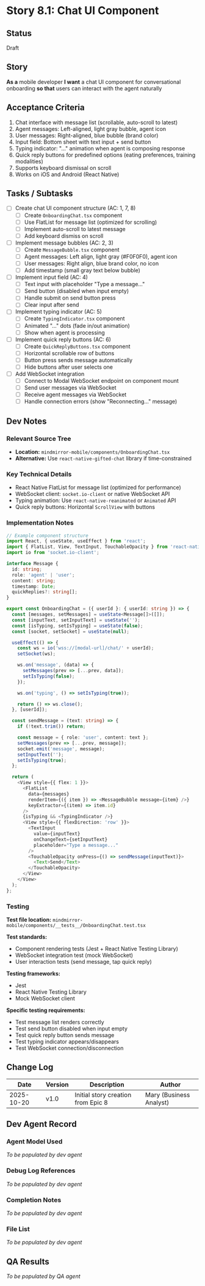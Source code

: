 # Story 8.1: Chat UI Component

## Status
Draft

## Story
**As a** mobile developer
**I want** a chat UI component for conversational onboarding
**so that** users can interact with the agent naturally

## Acceptance Criteria

1. Chat interface with message list (scrollable, auto-scroll to latest)
2. Agent messages: Left-aligned, light gray bubble, agent icon
3. User messages: Right-aligned, blue bubble (brand color)
4. Input field: Bottom sheet with text input + send button
5. Typing indicator: "..." animation when agent is composing response
6. Quick reply buttons for predefined options (eating preferences, training modalities)
7. Supports keyboard dismissal on scroll
8. Works on iOS and Android (React Native)

## Tasks / Subtasks

- [ ] Create chat UI component structure (AC: 1, 7, 8)
  - [ ] Create `OnboardingChat.tsx` component
  - [ ] Use FlatList for message list (optimized for scrolling)
  - [ ] Implement auto-scroll to latest message
  - [ ] Add keyboard dismiss on scroll

- [ ] Implement message bubbles (AC: 2, 3)
  - [ ] Create `MessageBubble.tsx` component
  - [ ] Agent messages: Left align, light gray (#F0F0F0), agent icon
  - [ ] User messages: Right align, blue brand color, no icon
  - [ ] Add timestamp (small gray text below bubble)

- [ ] Implement input field (AC: 4)
  - [ ] Text input with placeholder "Type a message..."
  - [ ] Send button (disabled when input empty)
  - [ ] Handle submit on send button press
  - [ ] Clear input after send

- [ ] Implement typing indicator (AC: 5)
  - [ ] Create `TypingIndicator.tsx` component
  - [ ] Animated "..." dots (fade in/out animation)
  - [ ] Show when agent is processing

- [ ] Implement quick reply buttons (AC: 6)
  - [ ] Create `QuickReplyButtons.tsx` component
  - [ ] Horizontal scrollable row of buttons
  - [ ] Button press sends message automatically
  - [ ] Hide buttons after user selects one

- [ ] Add WebSocket integration
  - [ ] Connect to Modal WebSocket endpoint on component mount
  - [ ] Send user messages via WebSocket
  - [ ] Receive agent messages via WebSocket
  - [ ] Handle connection errors (show "Reconnecting..." message)

## Dev Notes

### Relevant Source Tree
- **Location:** `mindmirror-mobile/components/OnboardingChat.tsx`
- **Alternative:** Use `react-native-gifted-chat` library if time-constrained

### Key Technical Details
- React Native FlatList for message list (optimized for performance)
- WebSocket client: `socket.io-client` or native WebSocket API
- Typing animation: Use `react-native-reanimated` or `Animated` API
- Quick reply buttons: Horizontal `ScrollView` with buttons

### Implementation Notes
```typescript
// Example component structure
import React, { useState, useEffect } from 'react';
import { FlatList, View, TextInput, TouchableOpacity } from 'react-native';
import io from 'socket.io-client';

interface Message {
  id: string;
  role: 'agent' | 'user';
  content: string;
  timestamp: Date;
  quickReplies?: string[];
}

export const OnboardingChat = ({ userId }: { userId: string }) => {
  const [messages, setMessages] = useState<Message[]>([]);
  const [inputText, setInputText] = useState('');
  const [isTyping, setIsTyping] = useState(false);
  const [socket, setSocket] = useState(null);

  useEffect(() => {
    const ws = io('wss://[modal-url]/chat/' + userId);
    setSocket(ws);

    ws.on('message', (data) => {
      setMessages(prev => [...prev, data]);
      setIsTyping(false);
    });

    ws.on('typing', () => setIsTyping(true));

    return () => ws.close();
  }, [userId]);

  const sendMessage = (text: string) => {
    if (!text.trim()) return;

    const message = { role: 'user', content: text };
    setMessages(prev => [...prev, message]);
    socket.emit('message', message);
    setInputText('');
    setIsTyping(true);
  };

  return (
    <View style={{ flex: 1 }}>
      <FlatList
        data={messages}
        renderItem={({ item }) => <MessageBubble message={item} />}
        keyExtractor={(item) => item.id}
      />
      {isTyping && <TypingIndicator />}
      <View style={{ flexDirection: 'row' }}>
        <TextInput
          value={inputText}
          onChangeText={setInputText}
          placeholder="Type a message..."
        />
        <TouchableOpacity onPress={() => sendMessage(inputText)}>
          <Text>Send</Text>
        </TouchableOpacity>
      </View>
    </View>
  );
};
```

### Testing
**Test file location:** `mindmirror-mobile/components/__tests__/OnboardingChat.test.tsx`

**Test standards:**
- Component rendering tests (Jest + React Native Testing Library)
- WebSocket integration test (mock WebSocket)
- User interaction tests (send message, tap quick reply)

**Testing frameworks:**
- Jest
- React Native Testing Library
- Mock WebSocket client

**Specific testing requirements:**
- Test message list renders correctly
- Test send button disabled when input empty
- Test quick reply button sends message
- Test typing indicator appears/disappears
- Test WebSocket connection/disconnection

## Change Log

| Date | Version | Description | Author |
|------|---------|-------------|--------|
| 2025-10-20 | v1.0 | Initial story creation from Epic 8 | Mary (Business Analyst) |

## Dev Agent Record

### Agent Model Used
_To be populated by dev agent_

### Debug Log References
_To be populated by dev agent_

### Completion Notes
_To be populated by dev agent_

### File List
_To be populated by dev agent_

## QA Results
_To be populated by QA agent_
